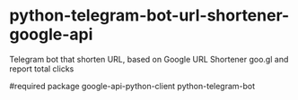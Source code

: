 # python-telegram-bot-url-shortener-google-api
Telegram bot that shorten URL, based on Google URL Shortener goo.gl and report total clicks

#required package
google-api-python-client
python-telegram-bot

